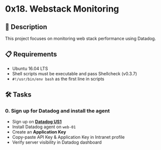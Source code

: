 # 0x18. Webstack Monitoring

## 📌 Description
This project focuses on monitoring web stack performance using Datadog.

## 📋 Requirements
- Ubuntu 16.04 LTS
- Shell scripts must be executable and pass Shellcheck (v0.3.7)
- `#!/usr/bin/env bash` as the first line in scripts

## 🛠️ Tasks
### **0. Sign up for Datadog and install the agent**
- Sign up on **[Datadog US1](https://app.datadoghq.com/)**
- Install Datadog agent on `web-01`
- Create an **Application Key**
- Copy-paste API Key & Application Key in Intranet profile
- Verify server visibility in Datadog dashboard


